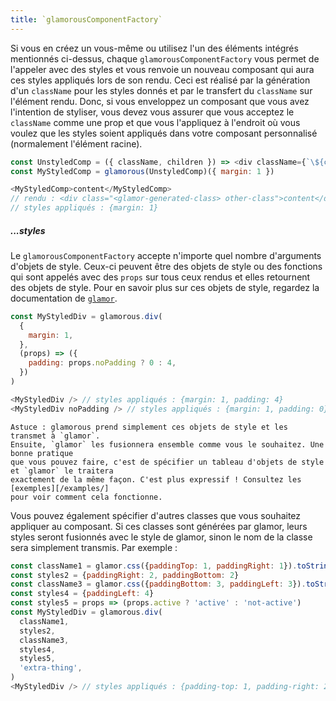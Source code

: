 ```yaml
---
title: `glamorousComponentFactory`
---
```


Si vous en créez un vous-même ou utilisez l'un des éléments intégrés mentionnés ci-dessus, chaque `glamorousComponentFactory` vous permet de l'appeler avec des styles et vous renvoie un nouveau composant qui aura ces styles appliqués lors de son rendu. Ceci est réalisé par la génération d'un `className` pour les styles donnés et par le transfert du `className` sur l'élément rendu. Donc, si vous enveloppez un composant que vous avez l'intention de styliser, vous devez vous assurer que vous acceptez le `className` comme une prop et que vous l'appliquez à l'endroit où vous voulez que les styles soient appliqués dans votre composant personnalisé (normalement l'élément racine).

```js
const UnstyledComp = ({ className, children }) => <div className={`\${className} other-class`}>{children}</div>
const MyStyledComp = glamorous(UnstyledComp)({ margin: 1 })

<MyStyledComp>content</MyStyledComp>
// rendu : <div class="<glamor-generated-class> other-class">content</div>
// styles appliqués : {margin: 1}
```
##### ...styles

Le `glamorousComponentFactory` accepte n'importe quel nombre d'arguments d'objets de style. Ceux-ci peuvent être des objets de style ou des fonctions qui sont appelés avec des `props` sur tous ceux rendus et elles retournent des objets de style. Pour en savoir plus sur ces objets de style, regardez la documentation de [`glamor`](https://github.com/threepointone/glamor).

```js
const MyStyledDiv = glamorous.div(
  {
    margin: 1,
  },
  (props) => ({
    padding: props.noPadding ? 0 : 4,
  })
)

<MyStyledDiv /> // styles appliqués : {margin: 1, padding: 4}
<MyStyledDiv noPadding /> // styles appliqués : {margin: 1, padding: 0}
```

```callout {title: 'Astuce', type: 'info'}
Astuce : glamorous prend simplement ces objets de style et les transmet à `glamor`.
Ensuite, `glamor` les fusionnera ensemble comme vous le souhaitez. Une bonne pratique
que vous pouvez faire, c'est de spécifier un tableau d'objets de style et `glamor` le traitera
exactement de la même façon. C'est plus expressif ! Consultez les [exemples][/examples/]
pour voir comment cela fonctionne.
```

Vous pouvez également spécifier d'autres classes que vous souhaitez appliquer au composant. Si ces classes sont générées par glamor, leurs styles seront fusionnés avec le style de glamor, sinon le nom de la classe sera simplement transmis. Par exemple :

```javascript
const className1 = glamor.css({paddingTop: 1, paddingRight: 1}).toString()
const styles2 = {paddingRight: 2, paddingBottom: 2}
const className3 = glamor.css({paddingBottom: 3, paddingLeft: 3}).toString()
const styles4 = {paddingLeft: 4}
const styles5 = props => (props.active ? 'active' : 'not-active')
const MyStyledDiv = glamorous.div(
  className1,
  styles2,
  className3,
  styles4,
  styles5,
  'extra-thing',
)
<MyStyledDiv /> // styles appliqués : {padding-top: 1, padding-right: 2, padding-bottom: 3, padding-left: 4}, 'not-active' et tout ce qui vient de `extra-thing`.
```
